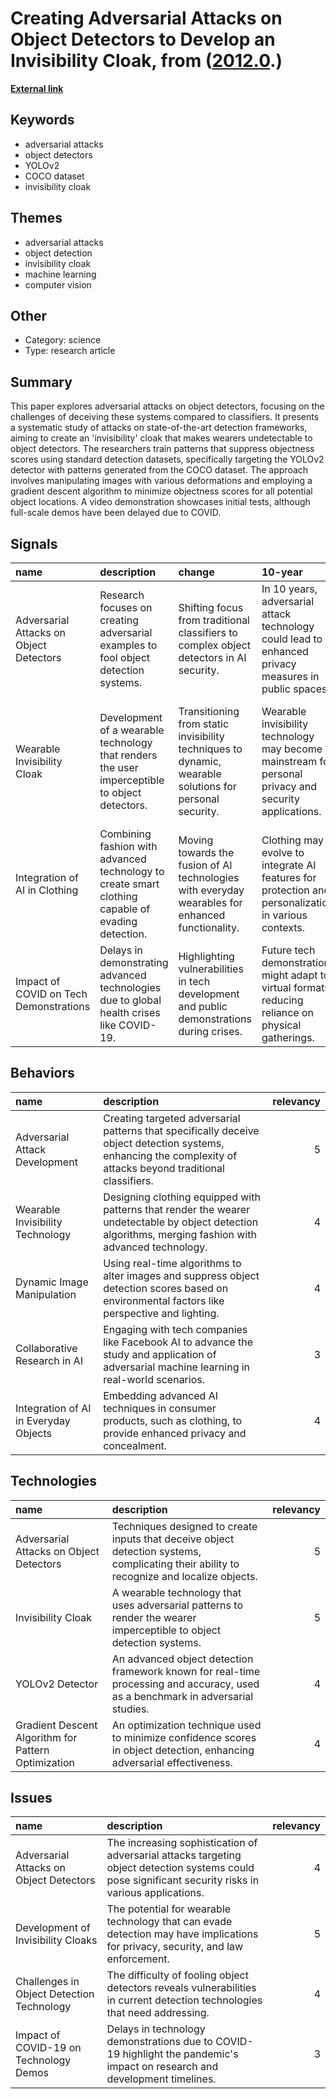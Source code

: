 # __Creating Adversarial Attacks on Object Detectors to Develop an Invisibility Cloak__, from ([2012.0](https://kghosh.substack.com/p/2012.0).)

__[External link](https://www.cs.umd.edu/~tomg/projects/invisible/)__



## Keywords

* adversarial attacks
* object detectors
* YOLOv2
* COCO dataset
* invisibility cloak

## Themes

* adversarial attacks
* object detection
* invisibility cloak
* machine learning
* computer vision

## Other

* Category: science
* Type: research article

## Summary

This paper explores adversarial attacks on object detectors, focusing on the challenges of deceiving these systems compared to classifiers. It presents a systematic study of attacks on state-of-the-art detection frameworks, aiming to create an 'invisibility' cloak that makes wearers undetectable to object detectors. The researchers train patterns that suppress objectness scores using standard detection datasets, specifically targeting the YOLOv2 detector with patterns generated from the COCO dataset. The approach involves manipulating images with various deformations and employing a gradient descent algorithm to minimize objectness scores for all potential object locations. A video demonstration showcases initial tests, although full-scale demos have been delayed due to COVID.

## Signals

| name                                    | description                                                                                       | change                                                                                                  | 10-year                                                                                                | driving-force                                                                                          |   relevancy |
|:----------------------------------------|:--------------------------------------------------------------------------------------------------|:--------------------------------------------------------------------------------------------------------|:-------------------------------------------------------------------------------------------------------|:-------------------------------------------------------------------------------------------------------|------------:|
| Adversarial Attacks on Object Detectors | Research focuses on creating adversarial examples to fool object detection systems.               | Shifting focus from traditional classifiers to complex object detectors in AI security.                 | In 10 years, adversarial attack technology could lead to enhanced privacy measures in public spaces.   | The increasing need for privacy and security in an interconnected world drives this research.          |           4 |
| Wearable Invisibility Cloak             | Development of a wearable technology that renders the user imperceptible to object detectors.     | Transitioning from static invisibility techniques to dynamic, wearable solutions for personal security. | Wearable invisibility technology may become mainstream for personal privacy and security applications. | The growing demand for personal privacy solutions in surveillance-heavy environments fuels innovation. |           5 |
| Integration of AI in Clothing           | Combining fashion with advanced technology to create smart clothing capable of evading detection. | Moving towards the fusion of AI technologies with everyday wearables for enhanced functionality.        | Clothing may evolve to integrate AI features for protection and personalization in various contexts.   | The trend of merging technology with everyday life drives innovation in smart textiles.                |           3 |
| Impact of COVID on Tech Demonstrations  | Delays in demonstrating advanced technologies due to global health crises like COVID-19.          | Highlighting vulnerabilities in tech development and public demonstrations during crises.               | Future tech demonstrations might adapt to virtual formats, reducing reliance on physical gatherings.   | The need for adaptability in technology presentation methods due to unforeseen global events.          |           3 |

## Behaviors

| name                                  | description                                                                                                                                                    |   relevancy |
|:--------------------------------------|:---------------------------------------------------------------------------------------------------------------------------------------------------------------|------------:|
| Adversarial Attack Development        | Creating targeted adversarial patterns that specifically deceive object detection systems, enhancing the complexity of attacks beyond traditional classifiers. |           5 |
| Wearable Invisibility Technology      | Designing clothing equipped with patterns that render the wearer undetectable by object detection algorithms, merging fashion with advanced technology.        |           4 |
| Dynamic Image Manipulation            | Using real-time algorithms to alter images and suppress object detection scores based on environmental factors like perspective and lighting.                  |           4 |
| Collaborative Research in AI          | Engaging with tech companies like Facebook AI to advance the study and application of adversarial machine learning in real-world scenarios.                    |           3 |
| Integration of AI in Everyday Objects | Embedding advanced AI techniques in consumer products, such as clothing, to provide enhanced privacy and concealment.                                          |           4 |

## Technologies

| name                                                | description                                                                                                                               |   relevancy |
|:----------------------------------------------------|:------------------------------------------------------------------------------------------------------------------------------------------|------------:|
| Adversarial Attacks on Object Detectors             | Techniques designed to create inputs that deceive object detection systems, complicating their ability to recognize and localize objects. |           5 |
| Invisibility Cloak                                  | A wearable technology that uses adversarial patterns to render the wearer imperceptible to object detection systems.                      |           5 |
| YOLOv2 Detector                                     | An advanced object detection framework known for real-time processing and accuracy, used as a benchmark in adversarial studies.           |           4 |
| Gradient Descent Algorithm for Pattern Optimization | An optimization technique used to minimize confidence scores in object detection, enhancing adversarial effectiveness.                    |           4 |

## Issues

| name                                      | description                                                                                                                                            |   relevancy |
|:------------------------------------------|:-------------------------------------------------------------------------------------------------------------------------------------------------------|------------:|
| Adversarial Attacks on Object Detectors   | The increasing sophistication of adversarial attacks targeting object detection systems could pose significant security risks in various applications. |           4 |
| Development of Invisibility Cloaks        | The potential for wearable technology that can evade detection may have implications for privacy, security, and law enforcement.                       |           5 |
| Challenges in Object Detection Technology | The difficulty of fooling object detectors reveals vulnerabilities in current detection technologies that need addressing.                             |           4 |
| Impact of COVID-19 on Technology Demos    | Delays in technology demonstrations due to COVID-19 highlight the pandemic's impact on research and development timelines.                             |           3 |